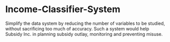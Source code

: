 # Income-Classifier-System
Simplify the data system by reducing the number of variables to be studied, without sacrificing too much of accuracy. Such a system would help Subsidy Inc. in planning subsidy outlay, monitoring and preventing misuse.
